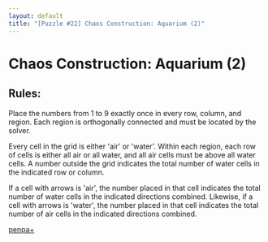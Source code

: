```yaml
---
layout: default
title: "[Puzzle #22] Chaos Construction: Aquarium (2)"
---
```


# Chaos Construction: Aquarium (2)

## Rules:

Place the numbers from 1 to 9 exactly once in every row, column, and region. Each region is orthogonally connected and must be located by the solver.

Every cell in the grid is either 'air' or 'water'. Within each region, each row of cells is either all air or all water, and all air cells must be above all water cells. A number outside the grid indicates the total number of water cells in the indicated row or column.

If a cell with arrows is 'air', the number placed in that cell indicates the total number of water cells in the indicated directions combined. Likewise, if a cell with arrows is 'water', the number placed in that cell indicates the total number of air cells in the indicated directions combined. 

[penpa+](https://tinyurl.com/26sbdkv7)
